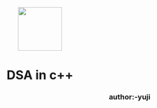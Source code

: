 <div id="header" align="center">
  <img src="https://media.giphy.com/media/M9gbBd9nbDrOTu1Mqx/giphy.gif" width="100"/>
</div>
<a link ="https://img.shields.io/badge/LinkedIn-blue ">
<h1 align="center"> DSA in c++</h1>
<h3 align="right">author:-yuji </h3>
